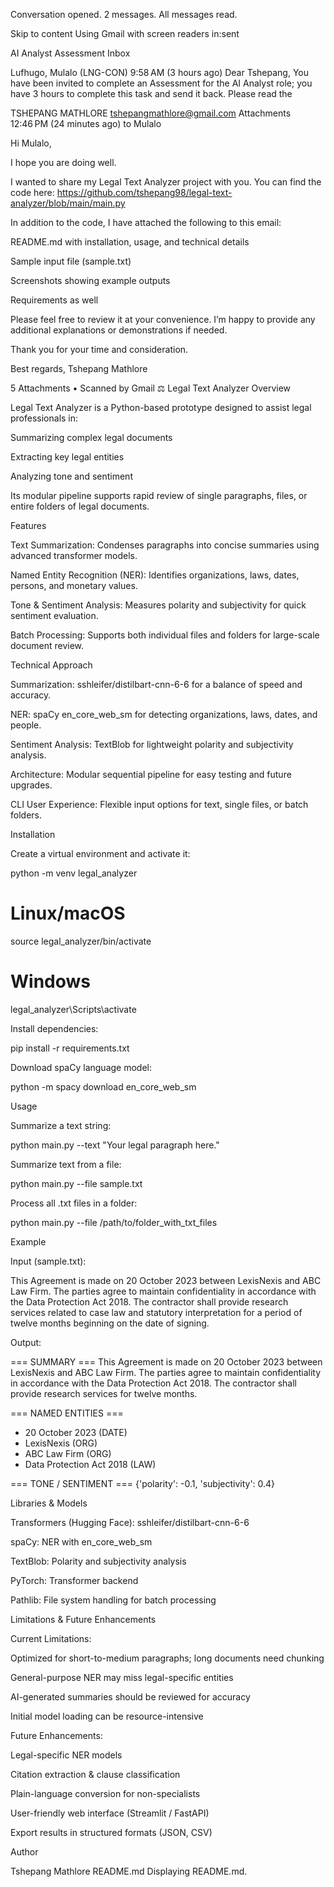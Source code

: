 Conversation opened. 2 messages. All messages read.

Skip to content
Using Gmail with screen readers
in:sent 

AI Analyst Assessment
Inbox

Lufhugo, Mulalo (LNG-CON)
9:58 AM (3 hours ago)
Dear Tshepang, You have been invited to complete an Assessment for the AI Analyst role; you have 3 hours to complete this task and send it back. Please read the

TSHEPANG MATHLORE <tshepangmathlore@gmail.com>
Attachments
12:46 PM (24 minutes ago)
to Mulalo

Hi Mulalo,

I hope you are doing well.

I wanted to share my Legal Text Analyzer project with you. You can find the code here:
https://github.com/tshepang98/legal-text-analyzer/blob/main/main.py

In addition to the code, I have attached the following to this email:

README.md with installation, usage, and technical details

Sample input file (sample.txt)

Screenshots showing example outputs

Requirements as well

Please feel free to review it at your convenience. I’m happy to provide any additional explanations or demonstrations if needed.

Thank you for your time and consideration.


Best regards,
Tshepang Mathlore

 5 Attachments
  •  Scanned by Gmail
⚖️ Legal Text Analyzer
Overview

Legal Text Analyzer is a Python-based prototype designed to assist legal professionals in:

Summarizing complex legal documents

Extracting key legal entities

Analyzing tone and sentiment

Its modular pipeline supports rapid review of single paragraphs, files, or entire folders of legal documents.

Features

Text Summarization: Condenses paragraphs into concise summaries using advanced transformer models.

Named Entity Recognition (NER): Identifies organizations, laws, dates, persons, and monetary values.

Tone & Sentiment Analysis: Measures polarity and subjectivity for quick sentiment evaluation.

Batch Processing: Supports both individual files and folders for large-scale document review.

Technical Approach

Summarization: sshleifer/distilbart-cnn-6-6 for a balance of speed and accuracy.

NER: spaCy en_core_web_sm for detecting organizations, laws, dates, and people.

Sentiment Analysis: TextBlob for lightweight polarity and subjectivity analysis.

Architecture: Modular sequential pipeline for easy testing and future upgrades.

CLI User Experience: Flexible input options for text, single files, or batch folders.

Installation

Create a virtual environment and activate it:

python -m venv legal_analyzer
# Linux/macOS
source legal_analyzer/bin/activate
# Windows
legal_analyzer\Scripts\activate


Install dependencies:

pip install -r requirements.txt


Download spaCy language model:

python -m spacy download en_core_web_sm

Usage

Summarize a text string:

python main.py --text "Your legal paragraph here."


Summarize text from a file:

python main.py --file sample.txt


Process all .txt files in a folder:

python main.py --file /path/to/folder_with_txt_files

Example

Input (sample.txt):

This Agreement is made on 20 October 2023 between LexisNexis and ABC Law Firm.
The parties agree to maintain confidentiality in accordance with the Data Protection Act 2018.
The contractor shall provide research services related to case law and statutory interpretation
for a period of twelve months beginning on the date of signing.


Output:

=== SUMMARY ===
This Agreement is made on 20 October 2023 between LexisNexis and ABC Law Firm.
The parties agree to maintain confidentiality in accordance with the Data Protection Act 2018.
The contractor shall provide research services for twelve months.

=== NAMED ENTITIES ===
- 20 October 2023 (DATE)
- LexisNexis (ORG)
- ABC Law Firm (ORG)
- Data Protection Act 2018 (LAW)

=== TONE / SENTIMENT ===
{'polarity': -0.1, 'subjectivity': 0.4}

Libraries & Models

Transformers (Hugging Face): sshleifer/distilbart-cnn-6-6

spaCy: NER with en_core_web_sm

TextBlob: Polarity and subjectivity analysis

PyTorch: Transformer backend

Pathlib: File system handling for batch processing

Limitations & Future Enhancements

Current Limitations:

Optimized for short-to-medium paragraphs; long documents need chunking

General-purpose NER may miss legal-specific entities

AI-generated summaries should be reviewed for accuracy

Initial model loading can be resource-intensive

Future Enhancements:

Legal-specific NER models

Citation extraction & clause classification

Plain-language conversion for non-specialists

User-friendly web interface (Streamlit / FastAPI)

Export results in structured formats (JSON, CSV)

Author

Tshepang Mathlore
README.md
Displaying README.md.

